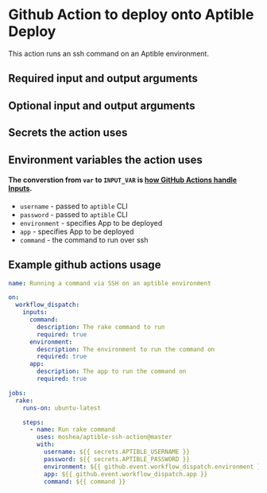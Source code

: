 # Github Action to deploy onto Aptible Deploy

This action runs an ssh command on an Aptible environment.

## Required input and output arguments

## Optional input and output arguments

## Secrets the action uses

## Environment variables the action uses
#### The converstion from `var` to `INPUT_VAR` is [how GitHub Actions handle Inputs](https://help.github.com/en/actions/building-actions/metadata-syntax-for-github-actions#inputs).
* `username` - passed to `aptible` CLI
* `password` - passed to `aptible` CLI
* `environment` - specifies App to be deployed
* `app` - specifies App to be deployed
* `command` - the command to run over ssh

## Example github actions usage
```yaml
name: Running a command via SSH on an aptible environment

on:
  workflow_dispatch:
    inputs:
      command:
        description: The rake command to run
        required: true
      environment:
        description: The environment to run the command on
        required: true
      app:
        description: The app to run the command on
        required: true

jobs:
  rake:
    runs-on: ubuntu-latest

    steps:
      - name: Run rake command
        uses: moshea/aptible-ssh-action@master
        with:
          username: ${{ secrets.APTIBLE_USERNAME }}
          password: ${{ secrets.APTIBLE_PASSWORD }}
          environment: ${{ github.event.workflow_dispatch.environment }}
          app: ${{ github.event.workflow_dispatch.app }}
          command: ${{ command }}
```
